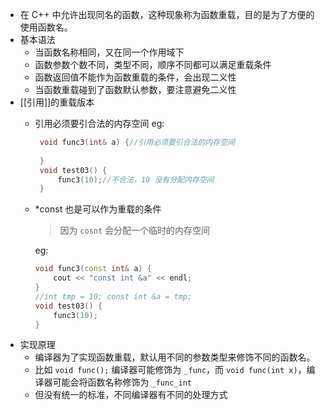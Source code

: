 - 在 C++ 中允许出现同名的函数，这种现象称为函数重载，目的是为了方便的使用函数名。
- 基本语法
	- 当函数名称相同，又在同一个作用域下
	- 函数参数个数不同，类型不同，顺序不同都可以满足重载条件
	- 函数返回值不能作为函数重载的条件，会出现二义性
	- 当函数重载碰到了函数默认参数，要注意避免二义性
- [[引用]]的重载版本
	- 引用必须要引合法的内存空间
	  eg:
	   ```C++
	    void func3(int& a) {//引用必须要引合法的内存空间
	    
	    }
	    void test03() {
	    	func3(10);//不合法，10 没有分配内存空间
	    }
	    ```
	- *const 也是可以作为重载的条件
	  > 因为 `cosnt` 会分配一个临时的内存空间
	  
	  eg:
	    ```C++
	    void func3(const int& a) {
	    	cout << "const int &a" << endl;
	    }
	    //int tmp = 10; const int &a = tmp;
	    void test03() {
	    	func3(10);
	    }
	  ```
- 实现原理
	- 编译器为了实现函数重载，默认用不同的参数类型来修饰不同的函数名。
	- 比如 `void func();` 编译器可能修饰为 `_func`，而 `void func(int x)`，编译器可能会将函数名称修饰为 `_func_int`
	- 但没有统一的标准，不同编译器有不同的处理方式
